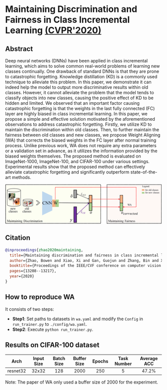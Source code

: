 # Maintaining Discrimination and Fairness in Class Incremental Learning [(CVPR'2020)](https://arxiv.org/abs/1911.07053)

## Abstract

Deep neural networks (DNNs) have been applied in class incremental learning, which aims to solve common real-world problems of learning new classes continually. One drawback of standard DNNs is that they are prone to catastrophic forgetting. Knowledge distillation (KD) is a commonly used technique to alleviate this problem. In this paper, we demonstrate it can indeed help the model to output more discriminative results within old classes. However, it cannot alleviate the problem that the model tends to classify objects into new classes, causing the positive effect of KD to be hidden and limited. We observed that an important factor causing catastrophic forgetting is that the weights in the last fully connected (FC) layer are highly biased in class incremental learning. In this paper, we propose a simple and effective solution motivated by the aforementioned observations to address catastrophic forgetting. Firstly, we utilize KD to maintain the discrimination within old classes. Then, to further maintain the fairness between old classes and new classes, we propose Weight Aligning (WA) that corrects the biased weights in the FC layer after normal training process. Unlike previous work, WA does not require any extra parameters or a validation set in advance, as it utilizes the information provided by the biased weights themselves. The proposed method is evaluated on ImageNet-1000, ImageNet-100, and CIFAR-100 under various settings. Experimental results show that the proposed method can effectively alleviate catastrophic forgetting and significantly outperform state-of-the-art methods.

![WA](../../resources/imgs/wa.png)


## Citation

```bibtex
@inproceedings{zhao2020maintaining,
  title={Maintaining discrimination and fairness in class incremental learning},
  author={Zhao, Bowen and Xiao, Xi and Gan, Guojun and Zhang, Bin and Xia, Shu-Tao},
  booktitle={Proceedings of the IEEE/CVF conference on computer vision and pattern recognition (CVPR)},
  pages={13208--13217},
  year={2020}
}
```

## How to reproduce WA

It consists of two steps:

- **Step1**: Set paths to datasets in `wa.yaml` and modify the `Config` in `run_trainer.py` to `./config/wa.yaml`.
- **Step2**: Execute `python run_trainer.py`.


## Results on CIFAR-100 dataset

|   Arch   | Input Size | Batch Size | Buffer Size | Epochs | Task Number | Average ACC |
| :------: | :--------: | :--------: | :---------: | :----: | :---------: | :---------: |
| resnet32 |   32x32    |    128     |    2000     |  250   |      5      |    47.2%    |

Note: The paper of WA only used a buffer size of 2000 for the experiment.
